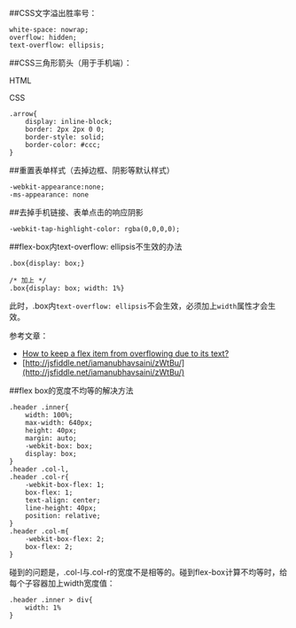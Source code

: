##CSS文字溢出胜率号：

	white-space: nowrap;
	overflow: hidden;
	text-overflow: ellipsis;

##CSS三角形箭头（用于手机端）：

HTML
	<span class="arrow"></span>

CSS

	.arrow{
	    display: inline-block;
	    border: 2px 2px 0 0;
	    border-style: solid;
	    border-color: #ccc;
	}

##重置表单样式（去掉边框、阴影等默认样式）

	-webkit-appearance:none;
	-ms-appearance: none

##去掉手机链接、表单点击的响应阴影

	-webkit-tap-highlight-color: rgba(0,0,0,0);

##flex-box内text-overflow: ellipsis不生效的办法

	.box{display: box;}

	/* 加上 */
	.box{display: box; width: 1%}

此时，.box内`text-overflow: ellipsis`不会生效，必须加上`width`属性才会生效。

参考文章：

* [How to keep a flex item from overflowing due to its text?](http://stackoverflow.com/questions/12022288/how-to-keep-a-flex-item-from-overflowing-due-to-its-text)
* [http://jsfiddle.net/iamanubhavsaini/zWtBu/](http://jsfiddle.net/iamanubhavsaini/zWtBu/)

##flex box的宽度不均等的解决方法

	.header .inner{
	    width: 100%;
	    max-width: 640px;
	    height: 40px;
	    margin: auto;
	    -webkit-box: box;
	    display: box;
	}
	.header .col-l,
	.header .col-r{
	    -webkit-box-flex: 1;
	    box-flex: 1;
	    text-align: center;
	    line-height: 40px;
	    position: relative;
	}
	.header .col-m{
	    -webkit-box-flex: 2;
	    box-flex: 2;
	}

碰到的问题是，.col-l与.col-r的宽度不是相等的。碰到flex-box计算不均等时，给每个子容器加上width宽度值：

	.header .inner > div{
	    width: 1%
	}